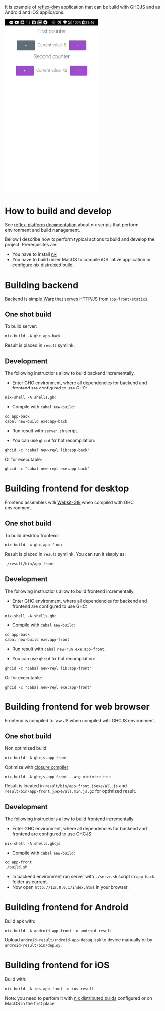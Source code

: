 It is example of [reflex-dom](https://github.com/reflex-frp/reflex-dom) application that can be build with GHCJS and
as Android and iOS applicatons.

<img src="./docs/android_screen_001.jpg" width="300">

# How to build and develop

See [reflex-platform documentation](https://github.com/reflex-frp/reflex-platform/blob/develop/docs/project-development.md#building-with-nix)  about nix scripts that perform environment
and build management.

Bellow I describe how to perform typical actions to build and develop the project. Prerequisites are:
* You have to install [nix](https://nixos.org/nix/)
* You have to build under MacOS to compile iOS native application or configure nix distrubted build.

# Building backend

Backend is simple [Warp](http://hackage.haskell.org/package/warp) that serves HTTP/JS from `app-front/statics`.

## One shot build

To build server:
```
nix-build -A ghc.app-back
```
Result is placed in `result` symlink.

## Development

The following instructions allow to build backend incrementally.

* Enter GHC environment, where all dependencies for backend and frontend are configured to use GHC:
```
nix-shell -A shells.ghc
```
* Compile with `cabal new-build`:
```
cd app-back
cabal new-build exe:app-back
```
* Run result with `server.sh` script.

* You can use `ghcid` for hot recompilation:
```
ghcid -c "cabal new-repl lib:app-back"
```
Or for executable:
```
ghcid -c "cabal new-repl exe:app-back"
```

# Building frontend for desktop

Frontend assembles with [Webkit-Gtk](https://webkitgtk.org/) when compiled with GHC environment.

## One shot build

To build desktop frontend:
```
nix-build -A ghc.app-front
```

Result is placed in `result` symlink. You can run it simply as:
```
./result/bin/app-front
```

## Development

The following instructions allow to build frontend incrementally.

* Enter GHC environment, where all dependencies for backend and frontend are configured to use GHC:
```
nix-shell -A shells.ghc
```
* Compile with `cabal new-build`:
```
cd app-back
cabal new-build exe:app-front
```
* Run result with `cabal new-run exe:app-front`.

* You can use `ghcid` for hot recompilation:
```
ghcid -c "cabal new-repl lib:app-front"
```
Or for executable:
```
ghcid -c "cabal new-repl exe:app-front"
```

# Building frontend for web browser

Frontend is compiled to raw JS when compiled with GHCJS environment.

## One shot build

Non optimized build:
```
nix-build -A ghcjs.app-front
```
Optimize with [closure compiler](https://github.com/google/closure-compiler):
```
nix-build -A ghcjs.app-front --arg minimize true
```
Result is located in `result/bin/app-front.jsexe/all.js` and `result/bin/app-front.jsexe/all.min.js.gz` for optimized result.

## Development

The following instructions allow to build frontend incrementally.

* Enter GHC environment, where all dependencies for backend and frontend are configured to use GHCJS:
```
nix-shell -A shells.ghcjs
```
* Compile with `cabal new-build`:
```
cd app-front
./build.sh
```
* In backend environment run server with `./serve.sh` script in `app-back` folder as current.
* Now open `http://127.0.0.1/index.html` in your browser.

# Building frontend for Android

Build apk with:
```
nix-build -A android.app-front -o android-result
```
Upload `android-result/android-app-debug.apk` to device manually or by `android-result/bin/deploy`.

# Building frontend for iOS

Build with:
```
nix-build -A ios.app-front -o ios-result
```
Note: you need to perform it with [nix distributed builds](https://nixos.org/nix/manual/#chap-distributed-builds) configured or on MacOS in the first place.
